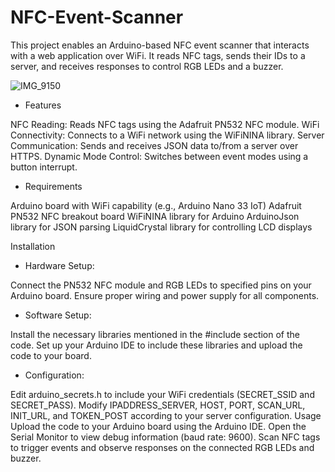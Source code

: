 # NFC-Event-Scanner
This project enables an Arduino-based NFC event scanner that interacts with a web application over WiFi. It reads NFC tags, sends their IDs to a server, and receives responses to control RGB LEDs and a buzzer.

![IMG_9150](https://github.com/Sam-Sponcy/NFC-Event-Scanner/assets/93118296/4aae0c81-3671-4d49-bdbf-9e628063a435)

- Features

NFC Reading: Reads NFC tags using the Adafruit PN532 NFC module.
WiFi Connectivity: Connects to a WiFi network using the WiFiNINA library.
Server Communication: Sends and receives JSON data to/from a server over HTTPS.
Dynamic Mode Control: Switches between event modes using a button interrupt.

- Requirements
 
Arduino board with WiFi capability (e.g., Arduino Nano 33 IoT)
Adafruit PN532 NFC breakout board
WiFiNINA library for Arduino
ArduinoJson library for JSON parsing
LiquidCrystal library for controlling LCD displays


Installation

- Hardware Setup:
  
Connect the PN532 NFC module and RGB LEDs to specified pins on your Arduino board.
Ensure proper wiring and power supply for all components.

- Software Setup:
  
Install the necessary libraries mentioned in the #include section of the code.
Set up your Arduino IDE to include these libraries and upload the code to your board.


- Configuration:

Edit arduino_secrets.h to include your WiFi credentials (SECRET_SSID and SECRET_PASS).
Modify IPADDRESS_SERVER, HOST, PORT, SCAN_URL, INIT_URL, and TOKEN_POST according to your server configuration.
Usage
Upload the code to your Arduino board using the Arduino IDE.
Open the Serial Monitor to view debug information (baud rate: 9600).
Scan NFC tags to trigger events and observe responses on the connected RGB LEDs and buzzer.
